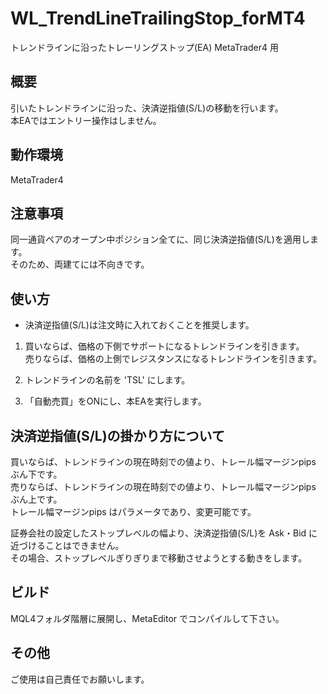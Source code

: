 ﻿# WL_TrendLineTrailingStop_forMT4
トレンドラインに沿ったトレーリングストップ(EA) 
MetaTrader4 用

## 概要
引いたトレンドラインに沿った、決済逆指値(S/L)の移動を行います。  
本EAではエントリー操作はしません。

## 動作環境
MetaTrader4 


## 注意事項
同一通貨ペアのオープン中ポジション全てに、同じ決済逆指値(S/L)を適用します。  
そのため、両建てには不向きです。

## 使い方
* 決済逆指値(S/L)は注文時に入れておくことを推奨します。

1. 買いならば、価格の下側でサポートになるトレンドラインを引きます。  
売りならば、価格の上側でレジスタンスになるトレンドラインを引きます。

2. トレンドラインの名前を 'TSL' にします。

3. 「自動売買」をONにし、本EAを実行します。


## 決済逆指値(S/L)の掛かり方について
買いならば、トレンドラインの現在時刻での値より、トレール幅マージンpips ぶん下です。  
売りならば、トレンドラインの現在時刻での値より、トレール幅マージンpips ぶん上です。  
トレール幅マージンpips はパラメータであり、変更可能です。  
  
証券会社の設定したストップレベルの幅より、決済逆指値(S/L)を Ask・Bid に近づけることはできません。  
その場合、ストップレベルぎりぎりまで移動させようとする動きをします。


## ビルド
MQL4フォルダ階層に展開し、MetaEditor でコンパイルして下さい。

## その他
ご使用は自己責任でお願いします。
